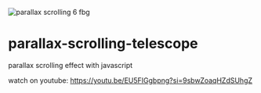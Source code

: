 ![parallax scrolling 6 fbg](https://github.com/AsmrWebCoding/parallax-scrolling-telescope/assets/138141838/eca301c9-ab5c-48af-be1e-db6d0d1d6661)

# parallax-scrolling-telescope
parallax scrolling effect with javascript

watch on youtube: https://youtu.be/EU5FIGgbpng?si=9sbwZoaqHZdSUhgZ
